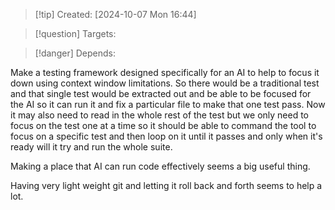 
>[!tip] Created: [2024-10-07 Mon 16:44]

>[!question] Targets: 

>[!danger] Depends: 

Make a testing framework designed specifically for an AI to help to focus it down using context window limitations. So there would be a traditional test and that single test would be extracted out and be able to be focused for the AI so it can run it and fix a particular file to make that one test pass. Now it may also need to read in the whole rest of the test but we only need to focus on the test one at a time so it should be able to command the tool to focus on a specific test and then loop on it until it passes and only when it's ready will it try and run the whole suite.

Making a place that AI can run code effectively seems  a big useful thing.

Having very light weight git and letting it roll back and forth seems to help a lot.